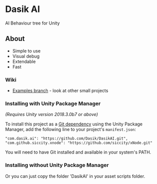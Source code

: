 # Dasik AI
AI Behaviour tree for Unity

## About
- Simple to use
- Visual debug
- Extendable
- Fast

### Wiki
* [Examples branch](https://github.com/dasik/DasikAI/tree/Example) - look at other small projects

### Installing with Unity Package Manager
*(Requires Unity version 2018.3.0b7  or above)*

To install this project as a [Git dependency](https://docs.unity3d.com/Manual/upm-git.html) using the Unity Package Manager,
add the following line to your project's `manifest.json`:

```
"com.dasik.ai": "https://github.com/Dasik/DasikAI.git",
"com.github.siccity.xnode": "https://github.com/siccity/xNode.git"
```

You will need to have Git installed and available in your system's PATH.

### Installing without Unity Package Manager

Or you can just copy the folder 'DasikAI' in your asset scripts folder. 
